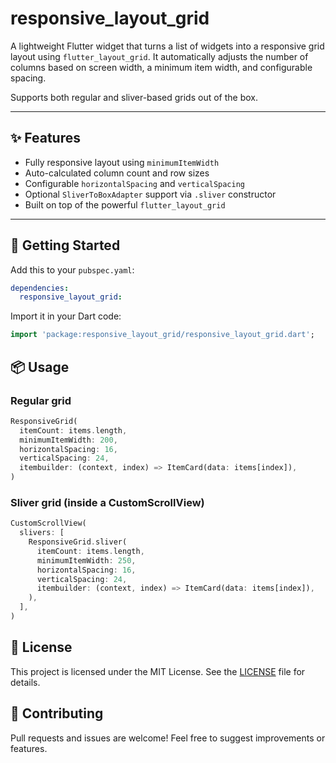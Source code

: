 # responsive_layout_grid

A lightweight Flutter widget that turns a list of widgets into a responsive grid layout using `flutter_layout_grid`. It automatically adjusts the number of columns based on screen width, a minimum item width, and configurable spacing.

Supports both regular and sliver-based grids out of the box.

---

## ✨ Features

- Fully responsive layout using `minimumItemWidth`
- Auto-calculated column count and row sizes
- Configurable `horizontalSpacing` and `verticalSpacing`
- Optional `SliverToBoxAdapter` support via `.sliver` constructor
- Built on top of the powerful `flutter_layout_grid`

---

## 🚀 Getting Started

Add this to your `pubspec.yaml`:

```yaml
dependencies:
  responsive_layout_grid:
```

Import it in your Dart code:
```dart
import 'package:responsive_layout_grid/responsive_layout_grid.dart';
```

## 📦 Usage
### Regular grid
```dart
ResponsiveGrid(
  itemCount: items.length,
  minimumItemWidth: 200,
  horizontalSpacing: 16,
  verticalSpacing: 24,
  itembuilder: (context, index) => ItemCard(data: items[index]),
)
```

### Sliver grid (inside a CustomScrollView)
```dart
CustomScrollView(
  slivers: [
    ResponsiveGrid.sliver(
      itemCount: items.length,
      minimumItemWidth: 250,
      horizontalSpacing: 16,
      verticalSpacing: 24,
      itembuilder: (context, index) => ItemCard(data: items[index]),
    ),
  ],
)
```

## 📄 License

This project is licensed under the MIT License. See the [LICENSE](LICENSE) file for details.

## 🙌 Contributing

Pull requests and issues are welcome! Feel free to suggest improvements or features.